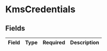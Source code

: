 # KmsCredentials


## Fields

| Field       | Type        | Required    | Description |
| ----------- | ----------- | ----------- | ----------- |
